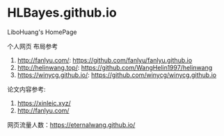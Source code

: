 # HLBayes.github.io
LiboHuang's HomePage

个人网页 布局参考
1. http://fanlyu.com/: https://github.com/fanlyu/fanlyu.github.io
2. http://helinwang.top/: https://github.com/WangHelin1997/helinwang
3. https://winycg.github.io/: https://github.com/winycg/winycg.github.io

论文内容参考:
1. https://xinleic.xyz/
2. http://fanlyu.com/

网页流量人数：https://eternalwang.github.io/
